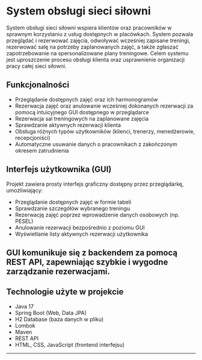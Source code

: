 # System obsługi sieci siłowni

System obsługi sieci siłowni wspiera klientów oraz pracowników w sprawnym korzystaniu z usług dostępnych w placówkach. System pozwala przeglądać i rezerwować zajęcia, odwoływać wcześniej zapisane treningi, rezerwować salę na potrzeby zaplanowanych zajęć, a także zgłaszać zapotrzebowanie na spersonalizowane plany treningowe. Celem systemu jest uproszczenie procesu obsługi klienta oraz usprawnienie organizacji pracy całej sieci siłowni.

## Funkcjonalności

- Przeglądanie dostępnych zajęć oraz ich harmonogramów  
- Rezerwacja zajęć oraz anulowanie wcześniej dokonanych rezerwacji za pomocą intuicyjnego GUI dostępnego w przeglądarce  
- Rezerwacja sal treningowych na zaplanowane zajęcia  
- Sprawdzanie aktywnych rezerwacji klienta  
- Obsługa różnych typów użytkowników (klienci, trenerzy, menedżerowie, recepcjoniści)  
- Automatyczne usuwanie danych o pracownikach z zakończonym okresem zatrudnienia  

## Interfejs użytkownika (GUI)

Projekt zawiera prosty interfejs graficzny dostępny przez przeglądarkę, umożliwiający:  

- Przeglądanie dostępnych zajęć w formie tabeli  
- Sprawdzanie szczegółów wybranego treningu  
- Rezerwację zajęć poprzez wprowadzenie danych osobowych (np. PESEL)  
- Anulowanie rezerwacji bezpośrednio z poziomu GUI  
- Wyświetlanie listy aktywnych rezerwacji użytkownika  

GUI komunikuje się z backendem za pomocą REST API, zapewniając szybkie i wygodne zarządzanie rezerwacjami.
---

## Technologie użyte w projekcie

- Java 17
- Spring Boot (Web, Data JPA)
- H2 Database (baza danych w pliku)
- Lombok
- Maven
- REST API
- HTML, CSS, JavaScript (frontend interfejsu)

---
